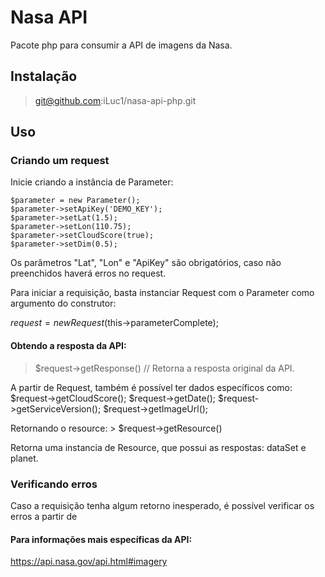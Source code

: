 # Nasa API
Pacote php para consumir a API de imagens da Nasa.

## Instalação
> git@github.com:iLuc1/nasa-api-php.git

## Uso

### Criando um request
Inicie criando a instância de Parameter:

    $parameter = new Parameter();
    $parameter->setApiKey('DEMO_KEY');
    $parameter->setLat(1.5);
    $parameter->setLon(110.75);
    $parameter->setCloudScore(true);
    $parameter->setDim(0.5);

Os parâmetros "Lat", "Lon" e "ApiKey" são obrigatórios, caso não preenchidos haverá erros no request.

Para iniciar a requisição, basta instanciar Request com o Parameter como argumento do construtor:

$request = new Request($this->parameterComplete);

#### Obtendo a resposta da API:
> $request->getResponse() // Retorna a resposta original da API.

A partir de Request, também é possível ter dados específicos como:
    $request->getCloudScore();
    $request->getDate();
    $request->getServiceVersion();
    $request->getImageUrl();

Retornando o resource:
    > $request->getResource()

Retorna uma instancia de Resource, que possui as respostas: dataSet e planet.

### Verificando erros
Caso a requisição tenha algum retorno inesperado, é possível verificar os erros a partir de 

#### Para informações mais específicas da API:
https://api.nasa.gov/api.html#imagery

